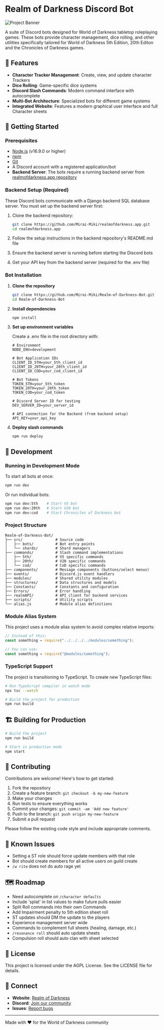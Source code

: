 # Realm of Darkness Discord Bot

![Project Banner](https://res.cloudinary.com/dze64d7cr/image/upload/v1701410603/Logo/banner_bg_index.webp)

A suite of Discord bots designed for World of Darkness tabletop roleplaying games. These bots provide character management, dice rolling, and other utilities specifically tailored for World of Darkness 5th Edition, 20th Editon and the Chronicles of Darkness games.

## 🌟 Features

- **Character Tracker Management**: Create, view, and update character Trackers
- **Dice Rolling**: Game-specific dice systems
- **Discord Slash Commands**: Modern command interface with autocomplete
- **Multi-Bot Architecture**: Specialized bots for different game systems
- **Integrated Website**: Features a modern graphical user interface and full Character sheets

## 🚀 Getting Started

### Prerequisites

- [Node.js](https://nodejs.org/) (v16.9.0 or higher)
- [npm](https://www.npmjs.com/)
- [Git](https://git-scm.com/)
- A Discord account with a registered application/bot
- **Backend Server**: The bots require a running backend server from [realmofdarkness.app repository](https://github.com/Mirai-Miki/realmofdarkness.app)

### Backend Setup (Required)

These Discord bots communicate with a Django backend SQL database server. You must set up the backend server first:

1. Clone the backend repository:

   ```bash
   git clone https://github.com/Mirai-Miki/realmofdarkness.app.git
   cd realmofdarkness.app
   ```

2. Follow the setup instructions in the backend repository's README.md file

3. Ensure the backend server is running before starting the Discord bots

4. Get your API key from the backend server (required for the .env file)

### Bot Installation

1. **Clone the repository**

   ```bash
   git clone https://github.com/Mirai-Miki/Realm-of-Darkness-Bot.git
   cd Realm-of-Darkness-Bot
   ```

2. **Install dependencies**

   ```bash
   npm install
   ```

3. **Set up environment variables**

   Create a .env file in the root directory with:

   ```env
   # Environment
   NODE_ENV=development

   # Bot Application IDs
   CLIENT_ID_5TH=your_5th_client_id
   CLIENT_ID_20TH=your_20th_client_id
   CLIENT_ID_COD=your_cod_client_id

   # Bot Tokens
   TOKEN_5TH=your_5th_token
   TOKEN_20TH=your_20th_token
   TOKEN_COD=your_cod_token

   # Discord Server ID for testing
   DEV_SERVER_ID=your_server_id

   # API connection for the Backend (from backend setup)
   API_KEY=your_api_key
   ```

4. **Deploy slash commands**
   ```bash
   npm run deploy
   ```

## 🔧 Development

### Running in Development Mode

To start all bots at once:

```bash
npm run dev
```

Or run individual bots:

```bash
npm run dev:5th    # Start V5 bot
npm run dev:20th   # Start V20 bot
npm run dev:cod    # Start Chronicles of Darkness bot
```

### Project Structure

```
Realm-of-Darkness-Bot/
├── src/               # Source code
│   ├── bots/          # Bot entry points
│   └── shards/        # Shard managers
├── commands/          # Slash command implementations
│   ├── 5th/           # V5 specific commands
│   ├── 20th/          # V20 specific commands
│   └── cod/           # CoD specific commands
├── components/        # Message components (buttons/select menus)
├── events/            # Discord.js event handlers
├── modules/           # Shared utility modules
├── structures/        # Data structures and models
├── Constants/         # Constants and configuration
├── Errors/            # Error handling
├── realmAPI/          # API client for backend services
├── scripts/           # Utility scripts
└── alias.js           # Module alias definitions
```

### Module Alias System

This project uses a module alias system to avoid complex relative imports:

```javascript
// Instead of this:
const something = require("../../../../modules/something");

// You can use:
const something = require("@modules/something");
```

### TypeScript Support

The project is transitioning to TypeScript. To create new TypeScript files:

```bash
# Run TypeScript compiler in watch mode
npx tsc --watch

# Build the project for production
npm run build
```

## 🏗️ Building for Production

```bash
# Build the project
npm run build

# Start in production mode
npm start
```

## 📝 Contributing

Contributions are welcome! Here's how to get started:

1. Fork the repository
2. Create a feature branch: `git checkout -b my-new-feature`
3. Make your changes
4. Run tests to ensure everything works
5. Commit your changes: `git commit -am 'Add new feature'`
6. Push to the branch: `git push origin my-new-feature`
7. Submit a pull request

Please follow the existing code style and include appropriate comments.

## 🐛 Known Issues

- Setting a ST role should force update members with that role
- Bot should create members for all active users on guild create
- `/w rite` does not do auto rage yet

## 🗺️ Roadmap

- Need autocomplete on `/character defaults`
- Include 'splat' in list values to make future pulls easier
- Split Roll commands into their own Commands
- Add Impairment penalty to 5th edition sheet roll
- ST updates should DM the update to the players
- Experience management server wide
- Commands to complement full sheets (healing, damage, etc.)
- `/resonance roll` should auto update sheets
- Compulsion roll should auto clan with sheet selected

## 📄 License

This project is licensed under the AGPL License. See the LICENSE file for details.

## 🤝 Connect

- **Website**: [Realm of Darkness](https://realmofdarkness.app)
- **Discord**: [Join our community](https://discord.com/invite/p82yc8sKx2)
- **Issues**: [Report bugs](https://github.com/Mirai-Miki/Realm-of-Darkness-Bot/issues)

---

Made with ❤️ for the World of Darkness community
